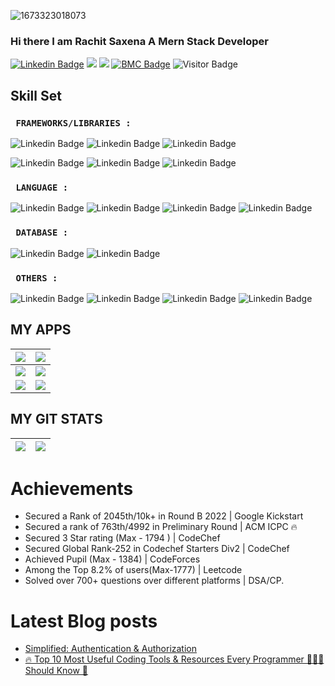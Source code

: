 ![1673323018073](https://user-images.githubusercontent.com/72144798/227985948-4200825f-fb5c-40d8-9a67-2fd5c53981b7.jpg)


### Hi there I am Rachit Saxena A Mern Stack Developer 


[![Linkedin Badge](https://img.shields.io/badge/-Rachit-blue?style=plastic-square&logo=Linkedin&logoColor=white&link=https://www.linkedin.com/in/dhanrajdc7/)](https://www.linkedin.com/in/rachit-saxena-3ba020225/)
<a href="https://rachit-saxena.vercel.app/"><img src="https://img.shields.io/badge/MyPortfolio-blueviolet.svg"/></a>
<a href="https://drive.google.com/file/d/1lSfmNUOZzo9pXzt4MwVIIcTRghVkdHyD/view?usp=drivesdk"><img src="https://img.shields.io/badge/MyResume-red.svg"/></a>
[![BMC Badge](https://img.shields.io/badge/-Coding_Profiles-FFDD00?style=plastic-square&logo=buy-me-a-coffee&logoColor=black&link=https://www.buymeacoffee.com/codingpotter)](https://linktr.ee/rachit_saxena)
![Visitor Badge](https://visitor-badge.laobi.icu/badge?page_id=dhanrajdc7)


## Skill Set

### ` FRAMEWORKS/LIBRARIES :`
![Linkedin Badge](https://img.shields.io/badge/-React.js-pink)
![Linkedin Badge](https://img.shields.io/badge/-Redux-white)
![Linkedin Badge](https://img.shields.io/badge/-Node.js-pink)

![Linkedin Badge](https://img.shields.io/badge/-Express-white)
![Linkedin Badge](https://img.shields.io/badge/-Bootstrap-pink)
![Linkedin Badge](https://img.shields.io/badge/-JQuery-white)

### ` LANGUAGE :`
![Linkedin Badge](https://img.shields.io/badge/-JavaScript-pink)
![Linkedin Badge](https://img.shields.io/badge/-C++-white)
![Linkedin Badge](https://img.shields.io/badge/-Python-pink)
![Linkedin Badge](https://img.shields.io/badge/-HTML/CSS-white)

### ` DATABASE :`
![Linkedin Badge](https://img.shields.io/badge/-MongoDB-pink)
![Linkedin Badge](https://img.shields.io/badge/-MySQL-white)

### ` OTHERS :`
![Linkedin Badge](https://img.shields.io/badge/-REST_API-pink)
![Linkedin Badge](https://img.shields.io/badge/-Data_Structures_and_Algorithms-white)
![Linkedin Badge](https://img.shields.io/badge/-Competitive_Programming-pink)
![Linkedin Badge](https://img.shields.io/badge/-OpenCV-white)


## MY APPS

<a href="https://apps.apple.com/us/app/linksum/id1500146123"><img align="center" src="https://raw.githubusercontent.com/dhanrajdc7/dhanrajdc7/main/images/card1.png"/></a> | <a href="https://apps.apple.com/us/app/mymeets/id1541013603"><img align="center" src="https://raw.githubusercontent.com/dhanrajdc7/dhanrajdc7/main/images/card2.png"/></a>
------ | -----
<a href="https://apps.apple.com/us/app/infytracer/id1523540289"><img align="center" src="https://raw.githubusercontent.com/dhanrajdc7/dhanrajdc7/main/images/card3.png"/></a>  | <a href="https://apps.apple.com/us/app/countio/id1510104828"><img align="center" src="https://raw.githubusercontent.com/dhanrajdc7/dhanrajdc7/main/images/card4.png"/></a>
<a href="https://dhanrajdc7.github.io/UnmutifyApp/"><img align="center" src="https://raw.githubusercontent.com/dhanrajdc7/dhanrajdc7/main/images/card5.png"/></a>  | <a href="https://play.google.com/store/apps/details?id=com.dhanrajchavan.vraspirants"><img align="center" src="https://raw.githubusercontent.com/dhanrajdc7/dhanrajdc7/main/images/card6.png"/></a>


## MY GIT STATS
<img src="https://github-readme-stats.vercel.app/api?username=dhanrajdc7&&show_icons=true&count_private=true&theme=radical"/>|<img src="https://github-readme-streak-stats.herokuapp.com/?user=dhanrajdc7&theme=radical"/>|
|---|---|


# Achievements
<!-- YOUTUBE:START -->
- Secured a Rank of 2045th/10k+ in Round B 2022 | Google Kickstart
- Secured a rank of 763th/4992 in Preliminary Round | ACM ICPC 🔥
- Secured 3 Star rating (Max - 1794 ) | CodeChef
- Secured Global Rank-252 in Codechef Starters Div2 | CodeChef
- Achieved Pupil (Max - 1384) | CodeForces
- Among the Top 8.2% of users(Max-1777) | Leetcode
- Solved over 700+ questions over different platforms | DSA/CP.
<!-- YOUTUBE:END -->

# Latest Blog posts
<!-- BLOG-POST-LIST:START -->
- [Simplified: Authentication &amp; Authorization](https://dev.to/dhanrajdc7/simplified-authentication-authorization-1nhb)
- [🔥 Top 10 Most Useful Coding Tools &amp; Resources Every Programmer 👨🏻‍💻 Should Know 🤔](https://dev.to/dhanrajdc7/top-10-most-useful-coding-tools-resources-every-programmer-should-know-11nc)
<!-- BLOG-POST-LIST:END -->

